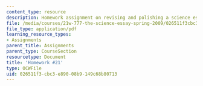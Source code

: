 ```yaml
---
content_type: resource
description: Homework assignment on revising and polishing a science essay.
file: /media/courses/21w-777-the-science-essay-spring-2009/026511f3cbc3e89008b9149c68b80713_MIT21W_777s09_assn19_hw21.pdf
file_type: application/pdf
learning_resource_types:
- Assignments
parent_title: Assignments
parent_type: CourseSection
resourcetype: Document
title: 'Homework #21'
type: OCWFile
uid: 026511f3-cbc3-e890-08b9-149c68b80713
---
```

